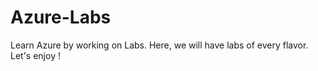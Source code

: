 # Azure-Labs
Learn Azure by working on Labs. Here, we will have labs of every flavor.
Let's enjoy !

